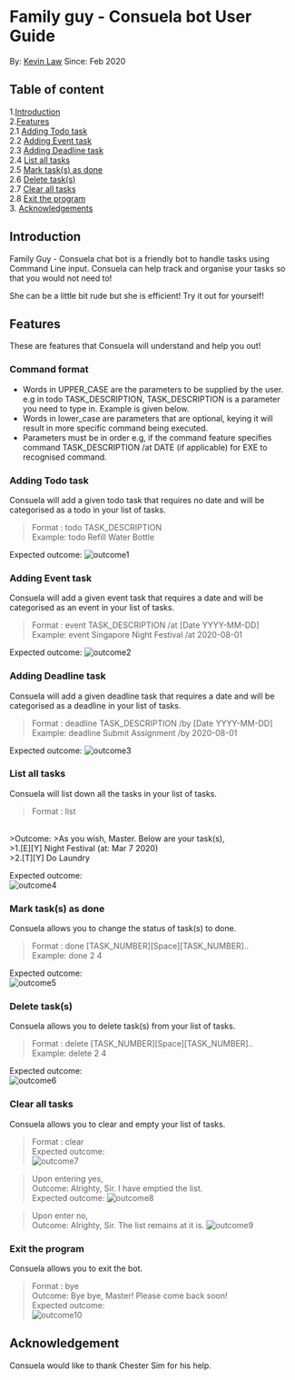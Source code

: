 # Family guy - Consuela bot User Guide
By: [Kevin Law](https://github.com/kevvvinn) Since: Feb 2020

## Table of content
1.[Introduction](#introduction)<br>
2.[Features](#features)<br>
	2.1 [Adding Todo task](#adding-todo-task)<br>
	2.2 [Adding Event task](#adding-event-task)<br>
	2.3 [Adding Deadline task](#adding-deadline-task)<br>
	2.4 [List all tasks](#list-all-tasks)<br>
	2.5 [Mark task(s) as done](mark-task(s)-as-done)<br>
	2.6 [Delete task(s)](delete-task(s))<br>
	2.7 [Clear all tasks](clear-all-tasks)<br>
	2.8 [Exit the program](exit-the-program)<br>
3. [Acknowledgements](#acknowledgements)<br>


## Introduction
Family Guy - Consuela chat bot is a friendly bot to handle tasks using Command Line input. Consuela can help track and organise your tasks so that you would not need to!

She can be a little bit rude but she is efficient! Try it out for yourself!

## Features 
These are features that Consuela will understand and help you out!

### Command format 

* Words in UPPER_CASE are the parameters to be supplied by the user. e.g in todo TASK_DESCRIPTION, TASK_DESCRIPTION is a parameter you need to type in. Example is given below.
* Words in lower_case are parameters that are optional, keying it will result in more specific command being executed.
* Parameters must be in order e.g, if the command feature specifies command TASK_DESCRIPTION /at DATE (if applicable) for EXE to recognised command.

### Adding Todo task
Consuela will add a given todo task that requires no date and will be categorised as a todo in your list of tasks.
>Format : todo TASK_DESCRIPTION<br>
>Example: todo Refill Water Bottle

Expected outcome: 
![outcome1](images/outcome1.PNG)

### Adding Event task
Consuela will add a given event task that requires a date and will be categorised as an event in your list of tasks.
>Format : event TASK_DESCRIPTION /at [Date YYYY-MM-DD]<br>
>Example: event Singapore Night Festival /at 2020-08-01

Expected outcome: 
![outcome2](images/outcome2.PNG)

### Adding Deadline task
Consuela will add a given deadline task that requires a date and will be categorised as a deadline in your list of tasks.
>Format : deadline TASK_DESCRIPTION /by [Date YYYY-MM-DD]<br>
>Example: deadline Submit Assignment /by 2020-08-01

Expected outcome: 
![outcome3](images/outcome3.PNG)

### List all tasks
Consuela will list down all the tasks in your list of tasks.
>Format : list
<br>
>Outcome:
>As you wish, Master. Below are your task(s),
<br>
>1.[E][Y] Night Festival (at: Mar 7 2020)
<br>
>2.[T][Y] Do Laundry

Expected outcome:<br> 
![outcome4](images/outcome4.PNG)

### Mark task(s) as done
Consuela allows you to change the status of task(s) to done.
>Format : done [TASK_NUMBER][Space][TASK_NUMBER]..<br>
>Example: done 2 4

Expected outcome: <br>
![outcome5](images/outcome5.PNG)

### Delete task(s)
Consuela allows you to delete task(s) from your list of tasks.
>Format : delete [TASK_NUMBER][Space][TASK_NUMBER]..<br>
>Example: delete 2 4

Expected outcome: <br>
![outcome6](images/outcome6.PNG)

### Clear all tasks
Consuela allows you to clear and empty your list of tasks.
>Format : clear<br>
>Expected outcome: <br>
![outcome7](images/outcome7.PNG)

>Upon entering yes, <br>
>Outcome: Alrighty, Sir. I have emptied the list.<br>
>Expected outcome: 
![outcome8](images/outcome8.PNG)

>Upon enter no, <br>
>Outcome: Alrighty, Sir. The list remains at it is.
![outcome9](images/outcome9.PNG)

### Exit the program
Consuela allows you to exit the bot.
>Format : bye<br>
>Outcome: Bye bye, Master! Please come back soon!<br>
>Expected outcome: <br>
![outcome10](images/outcome10.PNG)


## Acknowledgement
Consuela would like to thank Chester Sim for his help.
